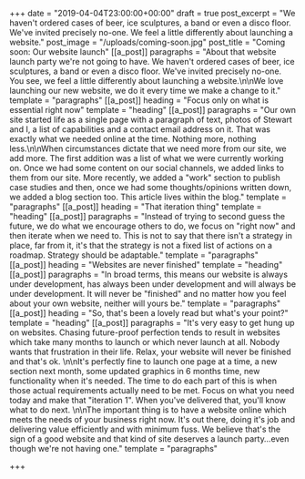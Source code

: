 +++
date = "2019-04-04T23:00:00+00:00"
draft = true
post_excerpt = "We haven't ordered cases of beer, ice sculptures, a band or even a disco floor. We've invited precisely no-one. We feel a little differently about launching a website."
post_image = "/uploads/coming-soon.jpg"
post_title = "Coming soon: Our website launch"
[[a_post]]
paragraphs = "About that website launch party we're not going to have. We haven't ordered cases of beer, ice sculptures, a band or even a disco floor. We've invited precisely no-one. You see, we feel a little differently about launching a website.\n\nWe love launching our new website, we do it every time we make a change to it."
template = "paragraphs"
[[a_post]]
heading = "Focus only on what is essential right now"
template = "heading"
[[a_post]]
paragraphs = "Our own site started life as a single page with a paragraph of text, photos of Stewart and I, a list of capabilities and a contact email address on it. That was exactly what we needed online at the time. Nothing more, nothing less.\n\nWhen circumstances dictate that we need more from our site, we add more. The first addition was a list of what we were currently working on. Once we had some content on our social channels, we added links to them from our site. More recently, we added a \"work\" section to publish case studies and then, once we had some thoughts/opinions written down, we added a blog section too. This article lives within the blog."
template = "paragraphs"
[[a_post]]
heading = "That iteration thing"
template = "heading"
[[a_post]]
paragraphs = "Instead of trying to second guess the future, we do what we encourage others to do, we focus on \"right now\" and then iterate when we need to. This is not to say that there isn't a strategy in place, far from it, it's that the strategy is not a fixed list of actions on a roadmap. Strategy should be adaptable."
template = "paragraphs"
[[a_post]]
heading = "Websites are never finished"
template = "heading"
[[a_post]]
paragraphs = "In broad terms, this means our website is always under development, has always been under development and will always be under development. It will never be \"finished\" and no matter how you feel about your own website, neither will yours be."
template = "paragraphs"
[[a_post]]
heading = "So, that's been a lovely read but what's your point?"
template = "heading"
[[a_post]]
paragraphs = "It's very easy to get hung up on websites. Chasing future-proof perfection tends to result in websites which take many months to launch or which never launch at all. Nobody wants that frustration in their life. Relax, your website will never be finished and that's ok. \n\nIt's perfectly fine to launch one page at a time, a new section next month, some updated graphics in 6 months time, new functionality when it's needed. The time to do each part of this is when those actual requirements actually need to be met. Focus on what you need today and make that \"iteration 1\". When you've delivered that, you'll know what to do next. \n\nThe important thing is to have a website online which meets the needs of your business right now. It's out there, doing it's job and delivering value efficiently and with minimum fuss. We believe that's the sign of a good website and that kind of site deserves a launch party…even though we're not having one."
template = "paragraphs"

+++
